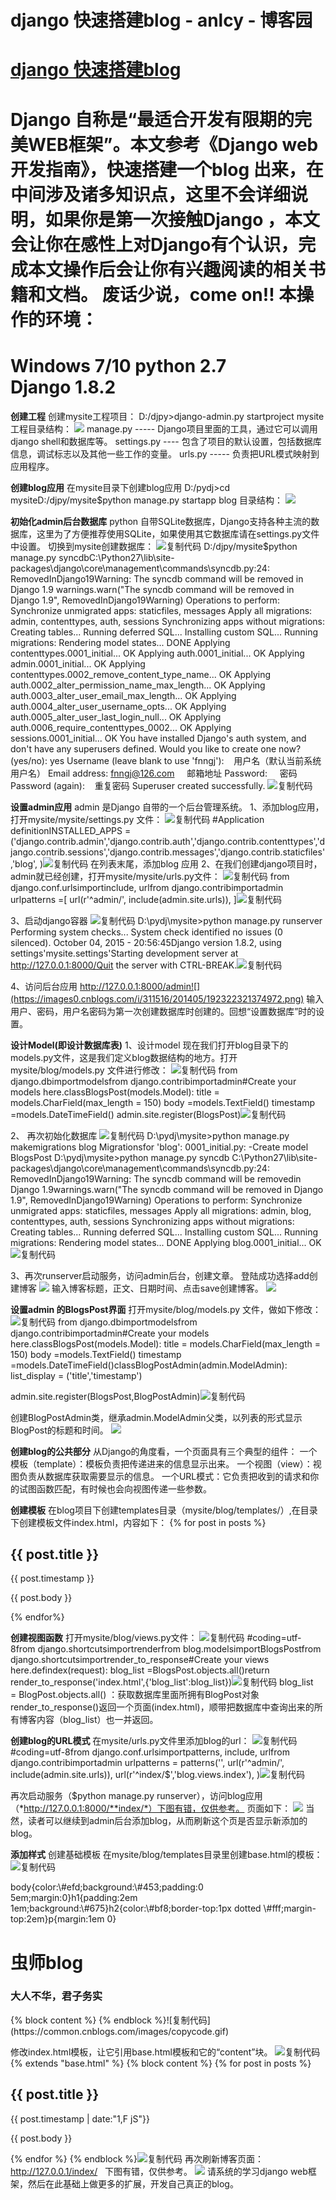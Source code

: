 
# django 快速搭建blog - anlcy - 博客园






# [django 快速搭建blog](https://www.cnblogs.com/camilla/p/7457221.html)
Django 自称是“最适合开发有限期的完美WEB框架”。本文参考《Django web开发指南》，快速搭建一个blog 出来，在中间涉及诸多知识点，这里不会详细说明，如果你是第一次接触Django ，本文会让你在感性上对Django有个认识，完成本文操作后会让你有兴趣阅读的相关书籍和文档。
废话少说，come on!!
本操作的环境：
===================
Windows 7/10
python 2.7
Django 1.8.2
===================

**创建工程**
创建mysite工程项目：
D:/djpy>django-admin.py startproject mysite
工程目录结构：
![](https://images0.cnblogs.com/i/311516/201405/192314479813569.png)
manage.py ----- Django项目里面的工具，通过它可以调用django shell和数据库等。
settings.py ---- 包含了项目的默认设置，包括数据库信息，调试标志以及其他一些工作的变量。
urls.py ----- 负责把URL模式映射到应用程序。

**创建blog应用**
在mysite目录下创建blog应用
D:/pydj>cd mysiteD:/djpy/mysite$python manage.py startapp blog
目录结构：
![](https://images2015.cnblogs.com/blog/311516/201510/311516-20151004204021183-131182059.jpg)

**初始化admin后台数据库**
python 自带SQLite数据库，Django支持各种主流的数据库，这里为了方便推荐使用SQLite，如果使用其它数据库请在settings.py文件中设置。
切换到mysite创建数据库：
![复制代码](https://common.cnblogs.com/images/copycode.gif)
D:/djpy/mysite$python manage.py syncdbC:\Python27\lib\site-packages\django\core\management\commands\syncdb.py:24: RemovedInDjango19Warning: The syncdb command will be removed in Django 1.9
warnings.warn("The syncdb command will be removed in Django 1.9", RemovedInDjango19Warning)
Operations to perform:
Synchronize unmigrated apps: staticfiles, messages
Apply all migrations: admin, contenttypes, auth, sessions
Synchronizing apps without migrations:
Creating tables...
Running deferred SQL...
Installing custom SQL...
Running migrations:
Rendering model states... DONE
Applying contenttypes.0001_initial... OK
Applying auth.0001_initial... OK
Applying admin.0001_initial... OK
Applying contenttypes.0002_remove_content_type_name... OK
Applying auth.0002_alter_permission_name_max_length... OK
Applying auth.0003_alter_user_email_max_length... OK
Applying auth.0004_alter_user_username_opts... OK
Applying auth.0005_alter_user_last_login_null... OK
Applying auth.0006_require_contenttypes_0002... OK
Applying sessions.0001_initial... OK
You have installed Django's auth system, and don't have any superusers defined.
Would you like to create one now? (yes/no): yes
Username (leave blank to use 'fnngj'):    用户名（默认当前系统用户名）
Email address: fnngj@126.com     邮箱地址
Password:     密码
Password (again):    重复密码
Superuser created successfully.
![复制代码](https://common.cnblogs.com/images/copycode.gif)

**设置admin应用**
admin 是Django 自带的一个后台管理系统。
1、添加blog应用，打开mysite/mysite/settings.py 文件：
![复制代码](https://common.cnblogs.com/images/copycode.gif)
\#Application definitionINSTALLED_APPS =('django.contrib.admin','django.contrib.auth','django.contrib.contenttypes','django.contrib.sessions','django.contrib.messages','django.contrib.staticfiles','blog',
)![复制代码](https://common.cnblogs.com/images/copycode.gif)
在列表末尾，添加blog 应用
2、在我们创建django项目时，admin就已经创建，打开mysite/mysite/urls.py文件：
![复制代码](https://common.cnblogs.com/images/copycode.gif)
from django.conf.urlsimportinclude, urlfrom django.contribimportadmin
urlpatterns =[
    url(r'^admin/', include(admin.site.urls)),
]![复制代码](https://common.cnblogs.com/images/copycode.gif)

3、启动django容器
![复制代码](https://common.cnblogs.com/images/copycode.gif)
D:\pydj\mysite>python manage.py runserver
Performing system checks...
System check identified no issues (0 silenced).
October 04, 2015 - 20:56:45Django version 1.8.2, using settings'mysite.settings'Starting development server at http://127.0.0.1:8000/Quit the server with CTRL-BREAK.![复制代码](https://common.cnblogs.com/images/copycode.gif)

4、访问后台应用
http://127.0.0.1:8000/admin![](https://images0.cnblogs.com/i/311516/201405/192322321374972.png)
输入用户、密码，用户名密码为第一次创建数据库时创建的。回想“设置数据库”时的设置。

**设计Model(即设计数据库表)**
1、设计model
现在我们打开blog目录下的models.py文件，这是我们定义blog数据结构的地方。打开mysite/blog/models.py 文件进行修改：
![复制代码](https://common.cnblogs.com/images/copycode.gif)
from django.dbimportmodelsfrom django.contribimportadmin\#Create your models here.classBlogsPost(models.Model):
    title = models.CharField(max_length = 150)
    body =models.TextField()
    timestamp =models.DateTimeField()
admin.site.register(BlogsPost)![复制代码](https://common.cnblogs.com/images/copycode.gif)

2、 再次初始化数据库
![复制代码](https://common.cnblogs.com/images/copycode.gif)
D:\pydj\mysite>python manage.py makemigrations blog
Migrationsfor 'blog':
  0001_initial.py:
    -Create model BlogsPost
D:\pydj\mysite>python manage.py syncdb
C:\Python27\lib\site-packages\django\core\management\commands\syncdb.py:24: RemovedInDjango19Warning: The syncdb command will be removedin Django 1.9warnings.warn("The syncdb command will be removed in Django 1.9", RemovedInDjango19Warning)
Operations to perform:
  Synchronize unmigrated apps: staticfiles, messages
  Apply all migrations: admin, blog, contenttypes, auth, sessions
Synchronizing apps without migrations:
  Creating tables...
    Running deferred SQL...
  Installing custom SQL...
Running migrations:
  Rendering model states... DONE
  Applying blog.0001_initial... OK![复制代码](https://common.cnblogs.com/images/copycode.gif)

3、再次runserver启动服务，访问admin后台，创建文章。
登陆成功选择add创建博客
![](https://images0.cnblogs.com/i/311516/201405/192323093871885.png)
输入博客标题，正文、日期时间、点击save创建博客。
![](https://images0.cnblogs.com/i/311516/201405/192323272935956.png)

**设置admin 的BlogsPost界面**
打开mysite/blog/models.py 文件，做如下修改：
![复制代码](https://common.cnblogs.com/images/copycode.gif)
from django.dbimportmodelsfrom django.contribimportadmin\#Create your models here.classBlogsPost(models.Model):
    title = models.CharField(max_length = 150)
    body =models.TextField()
    timestamp =models.DateTimeField()classBlogPostAdmin(admin.ModelAdmin):
    list_display = ('title','timestamp')
    
admin.site.register(BlogsPost,BlogPostAdmin)![复制代码](https://common.cnblogs.com/images/copycode.gif)

创建BlogPostAdmin类，继承admin.ModelAdmin父类，以列表的形式显示BlogPost的标题和时间。
![](https://images0.cnblogs.com/i/311516/201405/192324392313866.png)

**创建blog的公共部分**
从Django的角度看，一个页面具有三个典型的组件：
一个模板（template）：模板负责把传递进来的信息显示出来。
一个视图（view）：视图负责从数据库获取需要显示的信息。
一个URL模式：它负责把收到的请求和你的试图函数匹配，有时候也会向视图传递一些参数。

**创建模板**
在blog项目下创建templates目录（mysite/blog/templates/）,在目录下创建模板文件index.html，内容如下：
{% for post in posts %}<h2>{{ post.title }}</h2><p>{{ post.timestamp }}</p><p>{{ post.body }}</p>{% endfor%}

**创建视图函数**
打开mysite/blog/views.py文件：
![复制代码](https://common.cnblogs.com/images/copycode.gif)
\#coding=utf-8from django.shortcutsimportrenderfrom blog.modelsimportBlogsPostfrom django.shortcutsimportrender_to_response\#Create your views here.defindex(request):
    blog_list =BlogsPost.objects.all()return render_to_response('index.html',{'blog_list':blog_list})![复制代码](https://common.cnblogs.com/images/copycode.gif)
blog_list = BlogPost.objects.all() ：获取数据库里面所拥有BlogPost对象
render_to_response()返回一个页面(index.html)，顺带把数据库中查询出来的所有博客内容（blog_list）也一并返回。

**创建blog的URL模式**
在mysite/urls.py文件里添加blog的url：
![复制代码](https://common.cnblogs.com/images/copycode.gif)
\#coding=utf-8from django.conf.urlsimportpatterns, include, urlfrom django.contribimportadmin
urlpatterns = patterns('',
    url(r'^admin/', include(admin.site.urls)),
    url(r'^index/$','blog.views.index'),
)![复制代码](https://common.cnblogs.com/images/copycode.gif)

再次启动服务（$python manage.py runserver），访问blog应用（*http://127.0.0.1:8000/**index/*）下图有错，仅供参考。
页面如下：
![](https://images0.cnblogs.com/i/311516/201405/192328433714620.png)
当然，读者可以继续到admin后台添加blog，从而刷新这个页是否显示新添加的blog。

**添加样式**
创建基础模板
在mysite/blog/templates目录里创建base.html的模板：
![复制代码](https://common.cnblogs.com/images/copycode.gif)
<html><styletype="text/css">body{color:\#efd;background:\#453;padding:0 5em;margin:0}h1{padding:2em 1em;background:\#675}h2{color:\#bf8;border-top:1px dotted \#fff;margin-top:2em}p{margin:1em 0}</style><body><h1>虫师blog</h1><h3>大人不华，君子务实</h3>{% block content %}
        {% endblock %}</body></html>![复制代码](https://common.cnblogs.com/images/copycode.gif)

修改index.html模板，让它引用base.html模板和它的“content”块。
![复制代码](https://common.cnblogs.com/images/copycode.gif)
{% extends "base.html" %}
  {% block content %}
      {% for post in posts %}<h2>{{  post.title }}</h2><p>{{ post.timestamp | date:"1,F jS"}}</p><p>{{ post.body }}</p>{% endfor %}
  {% endblock %}![复制代码](https://common.cnblogs.com/images/copycode.gif)
再次刷新博客页面：
http://127.0.0.1/index/   下图有错，仅供参考。
![](https://images0.cnblogs.com/i/311516/201405/192330068567523.png)
请系统的学习django web框架，然后在此基础上做更多的扩展，开发自己真正的blog。






